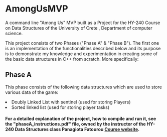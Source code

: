 # AmongUsMVP
A command line "Among Us" MVP built as a Project for the HY-240 Course on Data Structures of the University of Crete , Department of computer science.

This project consists of two Phases ("Phase A" & "Phase B"). The first one is an implementation of the functionalities described below and its purpose is to demonstrate my knowledge and experimentation in creating some of the basic data structures in C++ from scratch. More specifically:

## Phase A

This phase consists of the following data structures which are used to store various data of the game:

<li> Doubly Linked List with sentinel (used for storing Players) </li>
<li> Sorted linked list (used for storing player tasks) </li>

#### For a detailed explanation of the project, how to compile and run it, see the "phaseA_instructions.pdf" file, owned by the instructor of the HY-240 Data Structures class Panagiota Fatourou <a href="https://www.csd.uoc.gr/~hy240/current/index.php">Course website</a>.
